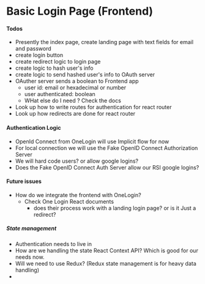 # Basic Login Page (Frontend)
#### Todos
- Presently the index page, create landing page with text fields for email and password 
- create login button
- create redirect logic to login page
- create logic to hash user's info
- create logic to send hashed user's info to OAuth server
- OAuther server sends a boolean to Frontend app
	- user id: email or hexadecimal or number
	- user authenticated: boolean
	- WHat else do I need ? Check the docs
- Look up how to write routes for authentication for react router
- Look up how redirects are done for react router
#### Authentication Logic
- OpenId Connect from OneLogin will use Implicit flow for now 
- For local connection we will use the Fake OpenID Connect Authorization Server
- We will hard code users? or allow google logins? 
- Does the Fake OpenID Connect Auth Server allow our RSI google logins?
#### Future issues 
- How do we integrate the frontend with OneLogin? 
	- Check One Login React documents
		- does their process work with a landing login page? or is it Just a redirect? 
##### State management
- Authentication needs to live in 
- How are we handling the state React Context API? Which is good for our needs now.
- Will we need to use Redux? (Redux state management is for heavy data handling)
- 